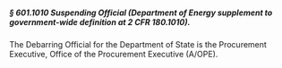 ##### § 601.1010 Suspending Official (Department of Energy supplement to government-wide definition at 2 CFR 180.1010). #####

The Debarring Official for the Department of State is the Procurement Executive, Office of the Procurement Executive (A/OPE).